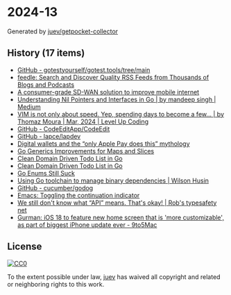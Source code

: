 # 2024-13

Generated by [juev/getpocket-collector](https://github.com/juev/getpocket-collector)

## History (17 items)

- [GitHub - gotestyourself/gotest.tools/tree/main](https://github.com/gotestyourself/gotest.tools/tree/main)
- [feedle: Search and Discover Quality RSS Feeds from   Thousands of Blogs and Podcasts](https://feedle.world)
- [A consumer-grade SD-WAN solution to improve mobile internet](https://www.linkedin.com/pulse/consumer-grade-sd-wan-solution-improve-mobile-jonathan-gearinger)
- [Understanding Nil Pointers and Interfaces in Go | by mandeep singh | Medium](https://medium.com/@mndpsngh21/understanding-nil-pointers-and-interfaces-in-go-242670bff892)
- [VIM is not only about speed. Yep, spending days to become a few… | by Thomaz Moura | Mar, 2024 | Level Up Coding](https://levelup.gitconnected.com/vim-is-not-about-speed-88968ae4283c)
- [GitHub - CodeEditApp/CodeEdit](https://github.com/CodeEditApp/CodeEdit)
- [GitHub - lapce/lapdev](https://github.com/lapce/lapdev)
- [Digital wallets and the “only Apple Pay does this” mythology](https://birchtree.me/blog/digital-wallets-and-the-only-apple-pay-does-this-mythology/)
- [Go Generics Improvements for Maps and Slices](http://henry.precheur.org/go/generics_improvements_for_maps_and_slices/)
- [Clean Domain Driven Todo List in Go](https://nesh.me/clean-domain-todo-golang.html)
- [Clean Domain Driven Todo List in Go](https://nesh.me/clean-domain-todo-bdd-golang.html)
- [Go Enums Still Suck](https://zarl.dev/articles/enums-take-two)
- [Using Go toolchain to manage binary dependencies | Wilson Husin](https://husin.dev/go-binary-tools/)
- [GitHub - cucumber/godog](https://github.com/cucumber/godog)
- [Emacs: Toggling the continuation indicator](https://xenodium.com/toggling-emacs-continuation-fringe-indicator/)
- [We still don't know what “API” means. That's okay! | Rob's typesafety net](https://typesafety.net/rob/blog/api-is-still-strange)
- [Gurman: iOS 18 to feature new home screen that is 'more customizable', as part of biggest iPhone update ever - 9to5Mac](https://9to5mac.com/2024/03/24/gurman-ios-18-to-new-home-screen-iphone-update/)

## License

[![CC0](https://mirrors.creativecommons.org/presskit/buttons/88x31/svg/cc-zero.svg)](https://creativecommons.org/publicdomain/zero/1.0/)

To the extent possible under law, [juev](https://github.com/juev) has waived all copyright and related or neighboring rights to this work.
